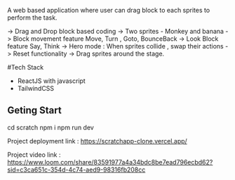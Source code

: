 
<!-- Scratch web app clone -->
A web based application where user can drag block to each sprites to perform the task.


<!-- Features -->
-> Drag and Drop block based coding
-> Two sprites - Monkey and banana
-> Block movement feature Move, Turn , Goto, BounceBack
-> Look Block feature Say, Think
-> Hero mode : When sprites collide , swap their actions
-> Reset functionality
-> Drag sprites around the stage.


#Tech Stack

- ReactJS with javascript
- TailwindCSS

## Geting Start
cd scratch
npm i
npm run dev

Project deployment link : https://scratchapp-clone.vercel.app/

Project video link : https://www.loom.com/share/83591977a4a34bdc8be7ead796ecbd62?sid=c3ca651c-354d-4c74-aed9-98316fb208cc
